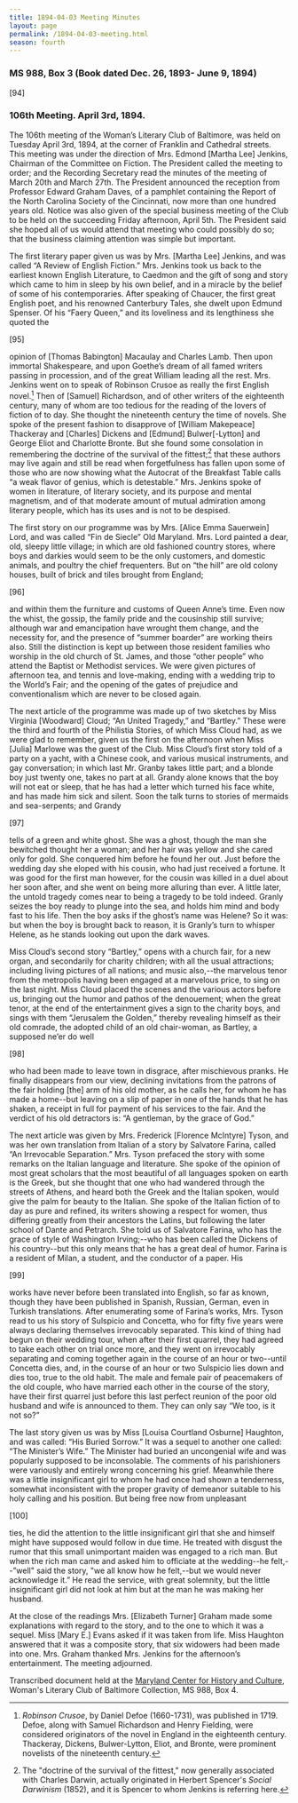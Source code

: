```yaml
---
title: 1894-04-03 Meeting Minutes
layout: page
permalink: /1894-04-03-meeting.html
season: fourth
---
```


<style>
    #maincontent{
        font-size:1.4em;
    }
</style>
### MS 988, Box 3 (Book dated Dec. 26, 1893- June 9, 1894)

[94]

### 106th Meeting. April 3rd, 1894.

The 106th meeting of the Woman’s Literary Club of Baltimore, was held on Tuesday April 3rd, 1894, at the corner of Franklin and Cathedral streets. This meeting was under the direction of Mrs. Edmond [Martha Lee] Jenkins, Chairman of the Committee on Fiction. The President called the meeting to order; and the Recording Secretary read the minutes of the meeting of March 20th and March 27th. The President announced the reception from Professor Edward Graham Daves, of a pamphlet containing the Report of the North Carolina Society of the Cincinnati, now more than one hundred years old. Notice was also given of the special business meeting of the Club to be held on the succeeding Friday afternoon, April 5th. The President said she hoped all of us would attend that meeting who could possibly do so; that the business claiming attention was simple but important.

The first literary paper given us was by Mrs. [Martha Lee] Jenkins, and was called “A Review of English Fiction.” Mrs. Jenkins took us back to the earliest known English Literature, to Caedmon and the gift of song and story which came to him in sleep by his own belief, and in a miracle by the belief of some of his contemporaries. After speaking of Chaucer, the first great English poet, and his renowned Canterbury Tales, she dwelt upon Edmund Spenser. Of his “Faery Queen,” and its loveliness and its lengthiness she quoted the

[95]

opinion of [Thomas Babington] Macaulay and Charles Lamb. Then upon immortal Shakespeare, and upon Goethe’s dream of all famed writers passing in procession, and of the great William leading all the rest. Mrs. Jenkins went on to speak of Robinson Crusoe as really the first English novel.[^Crusoe] Then of [Samuel] Richardson, and of other writers of the eighteenth century, many of whom are too tedious for the reading of the lovers of fiction of to day. She thought the nineteenth century the time of novels. She spoke of the present fashion to disapprove of [William Makepeace] Thackeray and [Charles] Dickens and [Edmund] Bulwer[-Lytton] and George Eliot and Charlotte Bronte. But she found some consolation in remembering the doctrine of the survival of the fittest;[^Spencer] that these authors may live again and still be read when forgetfulness has fallen upon some of those who are now showing what the Autocrat of the Breakfast Table calls “a weak flavor of genius, which is detestable.” Mrs. Jenkins spoke of women in literature, of literary society, and its purpose and mental magnetism, and of that moderate amount of mutual admiration among literary people, which has its uses and is not to be despised.

The first story on our programme was by Mrs. [Alice Emma Sauerwein] Lord, and was called “Fin de Siecle” Old Maryland. Mrs. Lord painted a dear, old, sleepy little village; in which are old fashioned country stores, where boys and darkies would seem to be the only customers, and domestic animals, and poultry the chief frequenters. But on “the hill” are old colony houses, built of brick and tiles brought from England;

[96]

and within them the furniture and customs of Queen Anne’s time. Even now the whist, the gossip, the family pride and the cousinship still survive; although war and emancipation have wrought them change, and the necessity for, and the presence of “summer boarder” are working theirs also. Still the distinction is kept up between those resident families who worship in the old church of St. James, and those “other people” who attend the Baptist or Methodist services. We were given pictures of afternoon tea, and tennis and love-making, ending with a wedding trip to the World’s Fair; and the opening of the gates of prejudice and conventionalism which are never to be closed again.

The next article of the programme was made up of two sketches by Miss Virginia [Woodward] Cloud; “An United Tragedy,” and “Bartley.” These were the third and fourth of the Philistia Stories, of which Miss Cloud had, as we were glad to remember, given us the first on the afternoon when Miss [Julia] Marlowe was the guest of the Club. Miss Cloud’s first story told of a party on a yacht, with a Chinese cook, and various musical instruments, and gay conversation; in which last Mr. Granby takes little part; and a blonde boy just twenty one, takes no part at all. Grandy alone knows that the boy will not eat or sleep, that he has had a letter which turned his face white, and has made him sick and silent. Soon the talk turns to stories of mermaids and sea-serpents; and Grandy

[97]

tells of a green and white ghost. She was a ghost, though the man she bewitched thought her a woman; and her hair was yellow and she cared only for gold. She conquered him before he found her out. Just before the wedding day she eloped with his cousin, who had just received a fortune. It was good for the first man however, for the cousin was killed in a duel about her soon after, and she went on being more alluring than ever. A little later, the untold tragedy comes near to being a tragedy to be told indeed. Granly seizes the boy ready to plunge into the sea, and holds him mind and body fast to his life. Then the boy asks if the ghost’s name was Helene? So it was: but when the boy is brought back to reason, it is Granly’s turn to whisper Helene, as he stands looking out upon the dark waves.

Miss Cloud’s second story “Bartley,” opens with a church fair, for a new organ, and secondarily for charity children; with all the usual attractions; including living pictures of all nations; and music also,--the marvelous tenor from the metropolis having been engaged at a marvelous price, to sing on the last night. Miss Cloud placed the scenes and the various actors before us, bringing out the humor and pathos of the denouement; when the great tenor, at the end of the entertainment gives a sign to the charity boys, and sings with them “Jerusalem the Golden,” thereby revealing himself as their old comrade, the adopted child of an old chair-woman, as Bartley, a supposed ne’er do well

[98]

who had been made to leave town in disgrace, after mischievous pranks. He finally disappears from our view, declining invitations from the patrons of the fair holding [the] arm of his old mother, as he calls her, for whom he has made a home--but leaving on a slip of paper in one of the hands that he has shaken, a receipt in full for payment of his services to the fair. And the verdict of his old detractors is: “A gentleman, by the grace of God.”

The next article was given by Mrs. Frederick [Florence McIntyre] Tyson, and was her own translation from Italian of a story by Salvatore Farina, called “An Irrevocable Separation.” Mrs. Tyson prefaced the story with some remarks on the Italian language and literature. She spoke of the opinion of most great scholars that the most beautiful of all languages spoken on earth is the Greek, but she thought that one who had wandered through the streets of Athens, and heard both the Greek and the Italian spoken, would give the palm for beauty to the Italian. She spoke of the Italian fiction of to day as pure and refined, its writers showing a respect for women, thus differing greatly from their ancestors the Latins, but following the later school of Dante and Petrarch. She told us of Salvatore Farina, who has the grace of style of Washington Irving;--who has been called the Dickens of his country--but this only means that he has a great deal of humor. Farina is a resident of Milan, a student, and the conductor of a paper. His

[99]

works have never before been translated into English, so far as known, though they have been published in Spanish, Russian, German, even in Turkish translations. After enumerating some of Farina’s works, Mrs. Tyson read to us his story of Sulspicio and Concetta, who for fifty five years were always declaring themselves irrevocably separated. This kind of thing had begun on their wedding tour, when after their first quarrel, they had agreed to take each other on trial once more, and they went on irrevocably separating and coming together again in the course of an hour or two--until Concetta dies, and, in the course of an hour or two Sulspicio lies down and dies too, true to the old habit. The male and female pair of peacemakers of the old couple, who have married each other in the course of the story, have their first quarrel just before this last perfect reunion of the poor old husband and wife is announced to them. They can only say “We too, is it not so?”

The last story given us was by Miss [Louisa Courtland Osburne] Haughton, and was called: “His Buried Sorrow.” It was a sequel to another one called: “The Minister’s Wife.” The Minister had buried an uncongenial wife and was popularly supposed to be inconsolable. The comments of his parishioners were variously and entirely wrong concerning his grief. Meanwhile there was a little insignificant girl to whom he had once had shown a tenderness, somewhat inconsistent with the proper gravity of demeanor suitable to his holy calling and his position. But being free now from unpleasant

[100]

ties, he did the attention to the little insignificant girl that she and himself might have supposed would follow in due time. He treated with disgust the rumor that this small unimportant maiden was engaged to a rich man. But when the rich man came and asked him to officiate at the wedding--he felt,--”well" said the story, "we all know how he felt,--but we would never acknowledge it.” He read the service, with great solemnity, but the little insignificant girl did not look at him but at the man he was making her husband.

At the close of the readings Mrs. [Elizabeth Turner] Graham made some explanations with regard to the story, and to the one to which it was a sequel. Miss [Mary E.] Evans asked if it was taken from life. Miss Haughton answered that it was a composite story, that six widowers had been made into one. Mrs. Graham thanked Mrs. Jenkins for the afternoon’s entertainment. The meeting adjourned.

Transcribed document held at the [Maryland Center for History and Culture](http://mdhs.org/), Woman's Literary Club of Baltimore Collection, MS 988, Box 4. 

[^Crusoe]: _Robinson Crusoe_, by Daniel Defoe (1660-1731), was published in 1719. Defoe, along with Samuel Richardson and Henry Fielding, were considered originators of the novel in England in the eighteenth century. Thackeray, Dickens, Bulwer-Lytton, Eliot, and Bronte, were prominent novelists of the nineteenth century.

[^Spencer]: The "doctrine of the survival of the fittest," now generally associated with Charles Darwin, actually originated in Herbert Spencer's _Social Darwinism_ (1852), and it is Spencer to whom Jenkins is referring here.